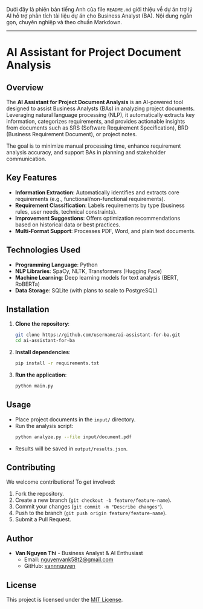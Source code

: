 Dưới đây là phiên bản tiếng Anh của file `README.md` giới thiệu về dự án trợ lý AI hỗ trợ phân tích tài liệu dự án cho Business Analyst (BA). Nội dung ngắn gọn, chuyên nghiệp và theo chuẩn Markdown.

---

# AI Assistant for Project Document Analysis

## Overview
The **AI Assistant for Project Document Analysis** is an AI-powered tool designed to assist Business Analysts (BAs) in analyzing project documents. Leveraging natural language processing (NLP), it automatically extracts key information, categorizes requirements, and provides actionable insights from documents such as SRS (Software Requirement Specification), BRD (Business Requirement Document), or project notes.

The goal is to minimize manual processing time, enhance requirement analysis accuracy, and support BAs in planning and stakeholder communication.

## Key Features
- **Information Extraction**: Automatically identifies and extracts core requirements (e.g., functional/non-functional requirements).
- **Requirement Classification**: Labels requirements by type (business rules, user needs, technical constraints).
- **Improvement Suggestions**: Offers optimization recommendations based on historical data or best practices.
- **Multi-Format Support**: Processes PDF, Word, and plain text documents.

## Technologies Used
- **Programming Language**: Python
- **NLP Libraries**: SpaCy, NLTK, Transformers (Hugging Face)
- **Machine Learning**: Deep learning models for text analysis (BERT, RoBERTa)
- **Data Storage**: SQLite (with plans to scale to PostgreSQL)

## Installation
1. **Clone the repository**:
   ```bash
   git clone https://github.com/username/ai-assistant-for-ba.git
   cd ai-assistant-for-ba
   ```
2. **Install dependencies**:
   ```bash
   pip install -r requirements.txt
   ```
3. **Run the application**:
   ```bash
   python main.py
   ```

## Usage
- Place project documents in the `input/` directory.
- Run the analysis script:
  ```bash
  python analyze.py --file input/document.pdf
  ```
- Results will be saved in `output/results.json`.

## Contributing
We welcome contributions! To get involved:
1. Fork the repository.
2. Create a new branch (`git checkout -b feature/feature-name`).
3. Commit your changes (`git commit -m "Describe changes"`).
4. Push to the branch (`git push origin feature/feature-name`).
5. Submit a Pull Request.

## Author
- **Van Nguyen Thi** - Business Analyst & AI Enthusiast  
  - Email: [nguyenvank58t2@gmail.com](mailto:nguyenvank58t2@gmail.com)  
  - GitHub: [vannnguyen](https://github.com/vannnguyen)

## License
This project is licensed under the [MIT License](LICENSE).